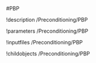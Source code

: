 <!-- MOOSE Object Documentation Stub: Remove this when content is added. -->
#PBP

!description /Preconditioning/PBP

!parameters /Preconditioning/PBP

!inputfiles /Preconditioning/PBP

!childobjects /Preconditioning/PBP
